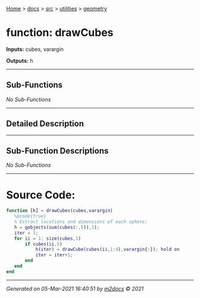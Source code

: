 [Home](../../../index.md) > [docs](../../../docs_index.md) > [src](../../src_index.md) > [utilities](../utilities_index.md) > [geometry](geometry_index.md)  


# function: drawCubes



**Inputs:** cubes, varargin

**Outputs:** h

 ***

## Sub-Functions

*No Sub-Functions*

 ***

## Detailed Description



 ***

## Sub-Function Descriptions

*No Sub-Functions*

 
 *** 

# Source Code:

 ```matlab 
 function [h] = drawCubes(cubes,varargin)
    %@code{true}
    % Extract locations and dimensions of each sphere:
    h = gobjects(sum(cubes(:,5)),1);
    iter = 1;
    for ii = 1: size(cubes,1)
        if cubes(ii,5)
            h(iter) = drawCube(cubes(ii,1:4),varargin{:}); hold on
            iter = iter+1;
        end
    end
end 
``` 
 
***

*Generated on 05-Mar-2021 16:40:51 by [m2docs](https://github.com/crgnam-research/m2docs) © 2021*
